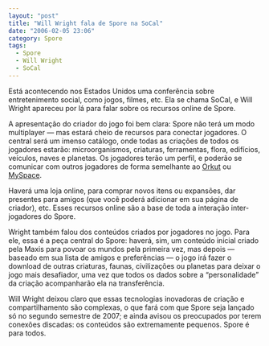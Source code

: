 ```yaml
---
layout: "post"
title: "Will Wright fala de Spore na SoCal"
date: "2006-02-05 23:06"
category: Spore
tags:
  - Spore
  - Will Wright
  - SoCal
---
```


Está acontecendo nos Estados Unidos uma conferência sobre entretenimento social, como jogos, filmes, etc. Ela se chama SoCal, e Will Wright apareceu por lá para falar sobre os recursos online de Spore.

A apresentação do criador do jogo foi bem clara: Spore não terá um modo multiplayer — mas estará cheio de recursos para conectar jogadores. O central será um imenso catálogo, onde todas as criações de todos os jogadores estarão: microorganismos, criaturas, ferramentas, flora, edifícios, veículos, naves e planetas. Os jogadores terão um perfil, e poderão se comunicar com outros jogadores de forma semelhante ao [Orkut](http://www.orkut.com/) ou [MySpace](http://www.myspace.com/).

Haverá uma loja online, para comprar novos itens ou expansões, dar presentes para amigos (que você poderá adicionar em sua página de criador), etc. Esses recursos online são a base de toda a interação inter-jogadores do Spore.

Wright também falou dos conteúdos criados por jogadores no jogo. Para ele, essa é a peça central do Spore: haverá, sim, um conteúdo inicial criado pela Maxis para povoar os mundos pela primeira vez, mas depois — baseado em sua lista de amigos e preferências — o jogo irá fazer o download de outras criaturas, faunas, civilizações ou planetas para deixar o jogo mais desafiador, uma vez que todos os dados sobre a “personalidade” da criação acompanharão ela na transferência.

Will Wright deixou claro que essas tecnologias inovadoras de criação e compartilhamento são complexas, o que fará com que Spore seja lançado só no segundo semestre de 2007; e ainda avisou os preocupados por terem conexões discadas: os conteúdos são extremamente pequenos. Spore é para todos.
